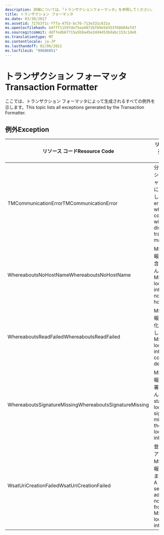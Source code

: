 ```yaml
---
description: 詳細については、「トランザクションフォーマッタ」を参照してください。
title: トランザクション フォーマッタ
ms.date: 03/30/2017
ms.assetid: 727b3f1c-fffa-4753-bc76-713e331c631a
ms.openlocfilehash: b4fff11597de75ea4072bf69e5d353f68684e7d7
ms.sourcegitcommit: ddf7edb67715a5b9a45e3dd44536dabc153c1de0
ms.translationtype: MT
ms.contentlocale: ja-JP
ms.lasthandoff: 02/06/2021
ms.locfileid: "99686051"
---
```

# <a name="transaction-formatter"></a><span data-ttu-id="a5268-103">トランザクション フォーマッタ</span><span class="sxs-lookup"><span data-stu-id="a5268-103">Transaction Formatter</span></span>

<span data-ttu-id="a5268-104">ここでは、トランザクション フォーマッタによって生成されるすべての例外を示します。</span><span class="sxs-lookup"><span data-stu-id="a5268-104">This topic lists all exceptions generated by the Transaction Formatter.</span></span>  
  
## <a name="exception"></a><span data-ttu-id="a5268-105">例外</span><span class="sxs-lookup"><span data-stu-id="a5268-105">Exception</span></span>  
  
|<span data-ttu-id="a5268-106">リソース コード</span><span class="sxs-lookup"><span data-stu-id="a5268-106">Resource Code</span></span>|<span data-ttu-id="a5268-107">リソースの文字列</span><span class="sxs-lookup"><span data-stu-id="a5268-107">Resource String</span></span>|  
|-------------------|---------------------|  
|<span data-ttu-id="a5268-108">TMCommunicationError</span><span class="sxs-lookup"><span data-stu-id="a5268-108">TMCommunicationError</span></span>|<span data-ttu-id="a5268-109">分散トランザクション マネージャーとの通信中にエラーが発生しました。</span><span class="sxs-lookup"><span data-stu-id="a5268-109">An error occurred while communicating with the distributed transaction manager.</span></span>|  
|<span data-ttu-id="a5268-110">WhereaboutsNoHostName</span><span class="sxs-lookup"><span data-stu-id="a5268-110">WhereaboutsNoHostName</span></span>|<span data-ttu-id="a5268-111">MSDTC 所在情報にホスト名が含まれていません。</span><span class="sxs-lookup"><span data-stu-id="a5268-111">The MSDTC location information did not contain a host name.</span></span>|  
|<span data-ttu-id="a5268-112">WhereaboutsReadFailed</span><span class="sxs-lookup"><span data-stu-id="a5268-112">WhereaboutsReadFailed</span></span>|<span data-ttu-id="a5268-113">MSDTC 所在情報を逆シリアル化できませんでした。</span><span class="sxs-lookup"><span data-stu-id="a5268-113">The MSDTC location information could not be deserialized.</span></span>|  
|<span data-ttu-id="a5268-114">WhereaboutsSignatureMissing</span><span class="sxs-lookup"><span data-stu-id="a5268-114">WhereaboutsSignatureMissing</span></span>|<span data-ttu-id="a5268-115">MSDTC 所在情報に標準の所在署名がありません。</span><span class="sxs-lookup"><span data-stu-id="a5268-115">The standard location signature was missing from the MSDTC location information.</span></span>|  
|<span data-ttu-id="a5268-116">WsatUriCreationFailed</span><span class="sxs-lookup"><span data-stu-id="a5268-116">WsatUriCreationFailed</span></span>|<span data-ttu-id="a5268-117">登録サービス アドレスを MSDTC 所在情報から作成できませんでした。</span><span class="sxs-lookup"><span data-stu-id="a5268-117">A registration service address could not be created from the MSDTC location information.</span></span>|
